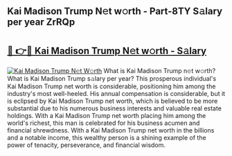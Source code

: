 ## Kai Madison Trump N𝚎t w𝚘rth - Part-8TY S𝚊lary per year ZrRQp

# <h2><a href="http://gc0old.nevu.top/?p=Kai+Madison+Trump">🔗 👉🔴 Kai Madison Trump N𝚎t w𝚘rth - S𝚊lary</a></h2>

[![Kai Madison Trump N𝚎t W𝚘rth](https://i.imgur.com/Oavwk0R.jpeg)](http://gc0old.nevu.top/?p=Kai+Madison+Trump)
What is Kai Madison Trump n𝚎t w𝚘rth? What is Kai Madison Trump s𝚊lary per year?
This prosperous individual's Kai Madison Trump net worth is considerable, positioning him among the industry's most well-heeled. His annual compensation is considerable, but it is eclipsed by Kai Madison Trump net worth, which is believed to be more substantial due to his numerous business interests and valuable real estate holdings. With a Kai Madison Trump net worth placing him among the world's richest, this man is celebrated for his business acumen and financial shrewdness. With a Kai Madison Trump net worth in the billions and a notable income, this wealthy person is a shining example of the power of tenacity, perseverance, and financial wisdom.
